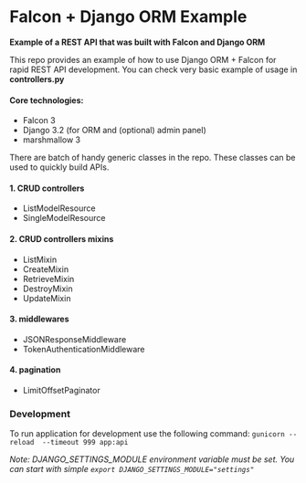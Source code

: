 # Falcon + Django ORM Example

**Example of a REST API that was built with Falcon and Django ORM**

This repo provides an example of how to use Django ORM + Falcon for rapid REST API development. You can check very basic example of usage in **controllers.py**

#### Core technologies:
* Falcon 3
* Django 3.2 (for ORM and (optional) admin panel)
* marshmallow 3

There are batch of handy generic classes in the repo. These classes can be used to quickly build APIs.

#### 1. CRUD controllers 
* ListModelResource
* SingleModelResource

#### 2. CRUD controllers mixins 
* ListMixin
* CreateMixin
* RetrieveMixin
* DestroyMixin
* UpdateMixin

#### 3. middlewares
* JSONResponseMiddleware
* TokenAuthenticationMiddleware

#### 4. pagination
* LimitOffsetPaginator

### Development
To run application for development use the following command:
`gunicorn --reload  --timeout 999 app:api`

*Note: DJANGO_SETTINGS_MODULE environment variable must be set. You can start with simple `export DJANGO_SETTINGS_MODULE="settings"`*
